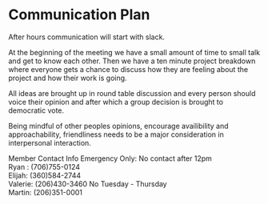 # Communication Plan
After hours communication will start with slack. </br>

At the beginning of the meeting we have a small amount of time to small talk and get to know each other. Then we have a ten minute project breakdown where everyone gets a chance to discuss how they are feeling about the project and how their work is going.

All ideas are brought up in round table discussion and every person should voice their opinion and after which a group decision is brought to democratic vote.

Being mindful of other peoples opinions, encourage availibility and approachability, friendliness needs to be a major consideration in interpersonal interaction. 


Member Contact Info Emergency Only: No contact after 12pm</br>
Ryan : (706)755-0124 </br>
Elijah: (360)584-2744 </br>
Valerie: (206)430-3460 No Tuesday - Thursday</br>
Martin: (206)351-0001</br>